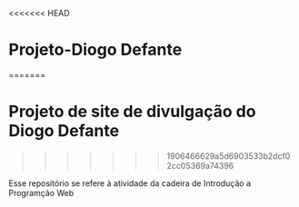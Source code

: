 <<<<<<< HEAD
# Projeto-Diogo Defante
=======
# Projeto de site de divulgação do Diogo Defante
>>>>>>> 1906466629a5d6903533b2dcf02cc05369a74396

Esse repositório se refere à atividade da cadeira de Introdução a Programção Web
